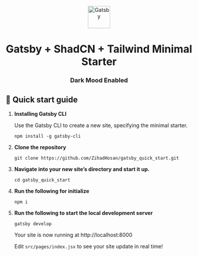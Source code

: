 <p align="center">
  <a href="https://www.gatsbyjs.com/?utm_source=starter&utm_medium=readme&utm_campaign=minimal-starter">
    <img alt="Gatsby" src="https://www.gatsbyjs.com/Gatsby-Monogram.svg" width="60" />
  </a>
</p>
<h1 align="center">
  Gatsby + ShadCN + Tailwind Minimal Starter
</h1>
<h3 align="center">Dark Mood Enabled</h3? <br/>

## 🚀 Quick start guide

1.  **Installing Gatsby CLI**

    Use the Gatsby CLI to create a new site, specifying the minimal starter.

    ```shell
    npm install -g gatsby-cli
    ```

2.  **Clone the repository**

    ```shell
    git clone https://github.com/ZihadHosan/gatsby_quick_start.git

    ```

3.  **Navigate into your new site’s directory and start it up.**

    ```shell
    cd gatsby_quick_start

    ```

4.  **Run the following for initialize**

    ```shell
    npm i

    ```

5.  **Run the following to start the local development server**

    ```shell
    gatsby develop

    ```

    Your site is now running at http://localhost:8000

    Edit `src/pages/index.jsx` to see your site update in real time!
